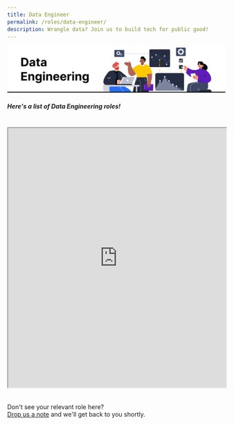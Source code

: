 ```yaml
---
title: Data Engineer
permalink: /roles/data-engineer/
description: Wrangle data? Join us to build tech for public good!
---
```

![The Singapore Government is hiring. These are the agencies with Data Engineer job roles.](/images/Data%20engineer.png)
##### Here's a list of Data Engineering roles! 
<br>
<iframe src="https://docs.google.com/spreadsheets/d/e/2PACX-1vRKeIHN2edATjW8zRU5HgoQ6UxtXEYtoeYa1PE2epVh4OlWr0fKP419IZieULRuMXWtNi5lseklG5br/pubhtml?gid=188646479&amp;single=true&amp;widget=true&amp;headers=false" width="100%" height="600"></iframe>

<br> Don't see your relevant role here? <br> [Drop us a note](https://go.gov.sg/buildforpublicgood) and we'll get back to you shortly.